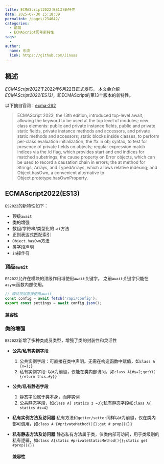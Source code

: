 ```yaml
---
title: ECMAScript2022(ES13)新特性
date: 2025-07-30 15:18:39
permalink: /pages/234642/
categories:
  - 前端
  - ECMAScript历年新特性
tags:
  - 
author: 
  name: 东流
  link: https://github.com/Jinuss
---
```


## 概述

*ECMAScript2022*于2022年6月22日正式发布， 本文会介绍*ECMAScript2022(ES13)*，即ECMAScript的第13个版本的新特性。

以下摘自官网：[ecma-262](https://tc39.es/ecma262/multipage/#sec-intro)

>ECMAScript 2022, the 13th edition, introduced top-level await, allowing the keyword to be used at the top level of modules; new class elements: public and private instance fields, public and private static fields, private instance methods and accessors, and private static methods and accessors; static blocks inside classes, to perform per-class evaluation initialization; the #x in obj syntax, to test for presence of private fields on objects; regular expression match indices via the /d flag, which provides start and end indices for matched substrings; the cause property on Error objects, which can be used to record a causation chain in errors; the at method for Strings, Arrays, and TypedArrays, which allows relative indexing; and Object.hasOwn, a convenient alternative to Object.prototype.hasOwnProperty.

## **ECMAScript2022(ES13)**

`ES2022`的新特性如下：

- 顶级`await`
- 类的增强
- 数组/字符串/类型化的`.at`方法
- 正则表达式匹配索引
- `Object.hasOwn`方法
- 类字段声明
- `in`操作符

### 顶级`await`

`ES2022`允许在模块的顶级作用域使用`await`关键字， 之前`await`关键字只能在`async`函数内部使用。

```js
// 模块顶层直接使用await
const config = await fetch('/api/config');
export const settings = await config.json();
```

#### 兼容性

### 类的增强

`ES2022`新增了多种类成员类型，增强了类的封装性和灵活性

- **公共/私有实例字段**
  1. 公共实例字段：可直接在类中声明。无需在构造函数中赋值，如`class A {x=1;}`
  2. 私有实例字段: 以`#`为前缀，仅能在类内部访问，如`class A{#y=2;getY(){return this.#y}}`
   
- **公共/私有静态字段**
  1. 静态字段属于类本身，而非实例
  2. 公共静态字段，如`class A{ statics z =3}`;私有静态字段如`class A{ statics #z=4}`

- **私有实例方法及访问器**
  私有方法和`getter/setter`同样以`#`为前缀，仅在类内部可调用，如`class A {#privateMethod(){};get # prop(){}}`

- **私有静态方法及访问器**
  静态私有方法属于类，仅类内部可访问，用于类级别的私有逻辑，如`class A{static #privateStaticMethod(){};static get #prop(){}}`

  #### 兼容性